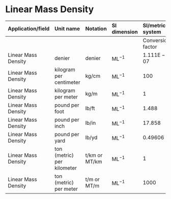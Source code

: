 # Linear Mass Density

| Application/field | Unit name | Notation | SI dimension | SI/metric system |  | English/US system |  |
| :--- | :--- | :--- | :--- | :--- | :--- | :--- | :--- |
|  |  |  |  | Conversion factor | Unit | Conversion factor | Unit |
| Linear Mass Density | denier | denier | $\mathrm{ML}^{-1}$ | $1.111 \mathrm{E}-07$ | kg/m | $7.4664 \mathrm{E}-08$ | lb/ft |
| Linear Mass Density | kilogram per centimeter | kg/cm | $\mathrm{ML}^{-1}$ | 100 | kg/m | 67.204 | lb/ft |
| Linear Mass Density | kilogram per meter | kg/m | $\mathrm{ML}^{-1}$ | 1 | kg/m | 0.67204 | lb/ft |
| Linear Mass Density | pound per foot | lb/ft | $\mathrm{ML}^{-1}$ | 1.488 | kg/m | 1.0000 | $\mathrm{lb} / \mathrm{ft}$ |
| Linear Mass Density | pound per inch | lb/in | $\mathrm{ML}^{-1}$ | 17.858 | kg/m | 12.00 | lb/ft |
| Linear Mass Density | pound per yard | lb/yd | $\mathrm{ML}^{-1}$ | 0.49606 | kg/m | 0.33337 | $\mathrm{lb} / \mathrm{ft}$ |
| Linear Mass Density | ton (metric) per kilometer | t/km or MT/km | $\mathrm{ML}^{-1}$ | 1 | kg/m | 0.67204 | lb/ft |
| Linear Mass Density | ton (metric) per meter | t/m or MT/m | $\mathrm{ML}^{-1}$ | 1000 | kg/m | 672.04 | lb/ft |
